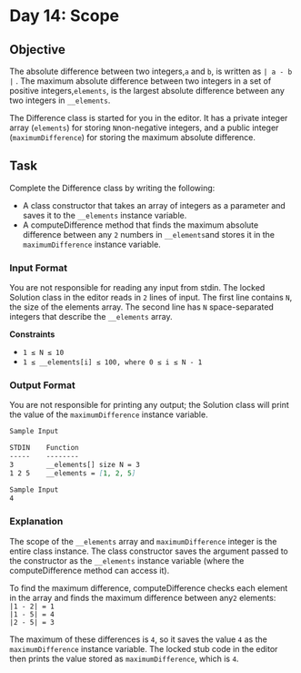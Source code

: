 # Day 14: Scope

## Objective
The absolute difference between two integers,`a` and `b`, is written as `| a - b |` . The maximum absolute difference between two integers in a set of positive integers,`elements`, is the largest absolute difference between any two integers in `__elements`.

The Difference class is started for you in the editor. It has a private integer array (`elements`) for storing `N`non-negative integers, and a public integer (`maximumDifference`) for storing the maximum absolute difference.

## Task

Complete the Difference class by writing the following:

- A class constructor that takes an array of integers as a parameter and saves it to the `__elements` instance variable. 
- A computeDifference method that finds the maximum absolute difference between any `2` numbers in `__elements`and stores it in the `maximumDifference` instance variable.

### Input Format

You are not responsible for reading any input from stdin. The locked Solution class in the editor reads in `2` lines of input. The first line contains `N`, the size of the elements array. The second line has `N` space-separated integers that describe the `__elements` array.

**Constraints**
- `1 ≤ N ≤ 10`
- `1 ≤ __elements[i] ≤ 100, where 0 ≤ i ≤ N - 1 `

### Output Format

You are not responsible for printing any output; the Solution class will print the value of the `maximumDifference` instance variable.

```markdown
Sample Input

STDIN    Function
-----    --------
3        __elements[] size N = 3
1 2 5    __elements = [1, 2, 5]

Sample Input
4 
```

### Explanation

The scope of the `__elements` array and `maximumDifference` integer is the entire class instance. The class constructor saves the argument passed to the constructor as the `__elements` instance variable (where the computeDifference method can access it).

To find the maximum difference, computeDifference checks each element in the array and finds the maximum difference between any`2` elements:<br>
`|1 - 2| = 1`<br>
`|1 - 5| = 4`<br>
`|2 - 5| = 3`

The maximum of these differences is `4`, so it saves the value `4` as the `maximumDifference` instance variable. The locked stub code in the editor then prints the value stored as `maximumDifference`, which is `4`.

